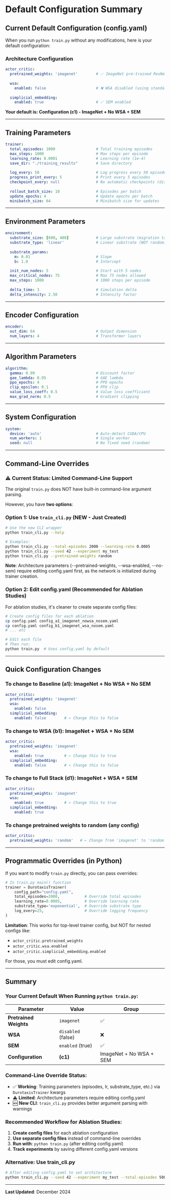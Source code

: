 # Default Configuration Summary

## Current Default Configuration (config.yaml)

When you run `python train.py` without any modifications, here is your default configuration:

### Architecture Configuration

```yaml
actor_critic:
  pretrained_weights: 'imagenet'        # ✅ ImageNet pre-trained ResNet18
  
  wsa:
    enabled: false                      # ❌ WSA disabled (using standard Actor)
  
  simplicial_embedding:
    enabled: true                       # ✅ SEM enabled
```

**Your default is: Configuration (c1) - ImageNet + No WSA + SEM**

---

## Training Parameters

```yaml
trainer:
  total_episodes: 1000                  # Total training episodes
  max_steps: 1000                       # Max steps per episode
  learning_rate: 0.0001                 # Learning rate (1e-4)
  save_dir: "./training_results"        # Save directory
  
  log_every: 50                         # Log progress every 50 episodes
  progress_print_every: 5               # Print every 5 episodes
  checkpoint_every: null                # No automatic checkpoints (disabled)
  
  rollout_batch_size: 10                # Episodes per batch
  update_epochs: 4                      # Update epochs per batch
  minibatch_size: 64                    # Minibatch size for updates
```

---

## Environment Parameters

```yaml
environment:
  substrate_size: [600, 400]            # Large substrate (migration task)
  substrate_type: 'linear'              # Linear substrate (NOT random)
  
  substrate_params:
    m: 0.01                             # Slope
    b: 1.0                              # Intercept
  
  init_num_nodes: 5                     # Start with 5 nodes
  max_critical_nodes: 75                # Max 75 nodes allowed
  max_steps: 1000                       # 1000 steps per episode
  
  delta_time: 3                         # Simulation delta
  delta_intensity: 2.50                 # Intensity factor
```

---

## Encoder Configuration

```yaml
encoder:
  out_dim: 64                           # Output dimension
  num_layers: 4                         # Transformer layers
```

---

## Algorithm Parameters

```yaml
algorithm:
  gamma: 0.99                           # Discount factor
  gae_lambda: 0.95                      # GAE lambda
  ppo_epochs: 4                         # PPO epochs
  clip_epsilon: 0.1                     # PPO clip
  value_loss_coeff: 0.5                 # Value loss coefficient
  max_grad_norm: 0.5                    # Gradient clipping
```

---

## System Configuration

```yaml
system:
  device: 'auto'                        # Auto-detect CUDA/CPU
  num_workers: 1                        # Single worker
  seed: null                            # No fixed seed (random)
```

---

## Command-Line Overrides

### ⚠️ Current Status: Limited Command-Line Support

The original `train.py` does NOT have built-in command-line argument parsing.

However, you have **two options**:

### Option 1: Use `train_cli.py` (NEW - Just Created)

```bash
# Use the new CLI wrapper
python train_cli.py --help

# Examples:
python train_cli.py --total-episodes 2000 --learning-rate 0.0005
python train_cli.py --seed 42 --experiment my_test
python train_cli.py --pretrained-weights random
```

**Note**: Architecture parameters (--pretrained-weights, --wsa-enabled, --no-sem) 
require editing config.yaml first, as the network is initialized during trainer creation.

### Option 2: Edit config.yaml (Recommended for Ablation Studies)

For ablation studies, it's cleaner to create separate config files:

```bash
# Create config files for each ablation
cp config.yaml config_a1_imagenet_nowsa_nosem.yaml
cp config.yaml config_b1_imagenet_wsa_nosem.yaml
# ... etc

# Edit each file
# Then run:
python train.py  # Uses config.yaml by default
```

---

## Quick Configuration Changes

### To change to Baseline (a1): ImageNet + No WSA + No SEM

```yaml
actor_critic:
  pretrained_weights: 'imagenet'
  wsa:
    enabled: false
  simplicial_embedding:
    enabled: false        # ← Change this to false
```

### To change to WSA (b1): ImageNet + WSA + No SEM

```yaml
actor_critic:
  pretrained_weights: 'imagenet'
  wsa:
    enabled: true         # ← Change this to true
  simplicial_embedding:
    enabled: false        # ← Change this to false
```

### To change to Full Stack (d1): ImageNet + WSA + SEM

```yaml
actor_critic:
  pretrained_weights: 'imagenet'
  wsa:
    enabled: true         # ← Change this to true
  simplicial_embedding:
    enabled: true
```

### To change pretrained weights to random (any config)

```yaml
actor_critic:
  pretrained_weights: 'random'   # ← Change from 'imagenet' to 'random'
```

---

## Programmatic Overrides (in Python)

If you want to modify `train.py` directly, you can pass overrides:

```python
# In train.py main() function
trainer = DurotaxisTrainer(
    config_path="config.yaml",
    total_episodes=2000,           # Override total episodes
    learning_rate=0.0005,          # Override learning rate
    substrate_type='exponential',  # Override substrate type
    log_every=25,                  # Override logging frequency
)
```

**Limitation**: This works for top-level trainer config, but NOT for nested configs like:
- `actor_critic.pretrained_weights`
- `actor_critic.wsa.enabled`
- `actor_critic.simplicial_embedding.enabled`

For those, you must edit config.yaml.

---

## Summary

### Your Current Default When Running `python train.py`:

| Parameter | Value | Group |
|-----------|-------|-------|
| **Pretrained Weights** | `imagenet` | ✅ |
| **WSA** | `disabled` (false) | ❌ |
| **SEM** | `enabled` (true) | ✅ |
| **Configuration** | **(c1)** | ImageNet + No WSA + SEM |

### Command-Line Override Status:

- ✅ **Working**: Training parameters (episodes, lr, substrate_type, etc.) via `DurotaxisTrainer` kwargs
- ⚠️ **Limited**: Architecture parameters require editing config.yaml
- 🆕 **New CLI**: `train_cli.py` provides better argument parsing with warnings

### Recommended Workflow for Ablation Studies:

1. **Create config files** for each ablation configuration
2. **Use separate config files** instead of command-line overrides
3. **Run with**: `python train.py` (after editing config.yaml)
4. **Track experiments** by saving different config.yaml versions

### Alternative: Use train_cli.py

```bash
# After editing config.yaml to set architecture
python train_cli.py --seed 42 --experiment my_test --total-episodes 500
```

---

**Last Updated**: December 2024
